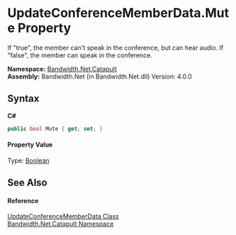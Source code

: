﻿# UpdateConferenceMemberData.Mute Property 
 

If "true", the member can't speak in the conference, but can hear audio. If "false", the member can speak in the conference.

**Namespace:**&nbsp;<a href ="N_Bandwidth_Net_Catapult.md">Bandwidth.Net.Catapult</a><br />**Assembly:**&nbsp;Bandwidth.Net (in Bandwidth.Net.dll) Version: 4.0.0

## Syntax

**C#**<br />
``` C#
public bool Mute { get; set; }
```


#### Property Value
Type: <a href="http://msdn2.microsoft.com/en-us/library/a28wyd50" target="_blank">Boolean</a>

## See Also


#### Reference
<a href ="T_Bandwidth_Net_Catapult_UpdateConferenceMemberData.md">UpdateConferenceMemberData Class</a><br /><a href ="N_Bandwidth_Net_Catapult.md">Bandwidth.Net.Catapult Namespace</a><br />